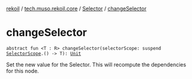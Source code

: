 [rekoil](../../index.md) / [tech.muso.rekoil.core](../index.md) / [Selector](index.md) / [changeSelector](./change-selector.md)

# changeSelector

`abstract fun <T : R> changeSelector(selectorScope: suspend `[`SelectorScope`](../-selector-scope/index.md)`.() -> T): `[`Unit`](https://kotlinlang.org/api/latest/jvm/stdlib/kotlin/-unit/index.html)

Set the new value for the Selector.
This will recompute the dependencies for this node.

